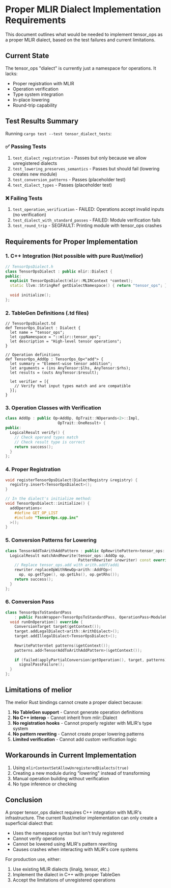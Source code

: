 # Proper MLIR Dialect Implementation Requirements

This document outlines what would be needed to implement tensor_ops as a proper MLIR dialect, based on the test failures and current limitations.

## Current State

The tensor_ops "dialect" is currently just a namespace for operations. It lacks:
- Proper registration with MLIR
- Operation verification
- Type system integration
- In-place lowering
- Round-trip capability

## Test Results Summary

Running `cargo test --test tensor_dialect_tests`:

### ✅ Passing Tests
1. `test_dialect_registration` - Passes but only because we allow unregistered dialects
2. `test_lowering_preserves_semantics` - Passes but should fail (lowering creates new module)
3. `test_conversion_patterns` - Passes (placeholder test)
4. `test_dialect_types` - Passes (placeholder test)

### ❌ Failing Tests
1. `test_operation_verification` - FAILED: Operations accept invalid inputs (no verification)
2. `test_dialect_with_standard_passes` - FAILED: Module verification fails
3. `test_round_trip` - SEGFAULT: Printing module with tensor_ops crashes

## Requirements for Proper Implementation

### 1. C++ Integration (Not possible with pure Rust/melior)
```cpp
// TensorOpsDialect.h
class TensorOpsDialect : public mlir::Dialect {
public:
  explicit TensorOpsDialect(mlir::MLIRContext *context);
  static llvm::StringRef getDialectNamespace() { return "tensor_ops"; }
  
  void initialize();
};
```

### 2. TableGen Definitions (.td files)
```tablegen
// TensorOpsDialect.td
def TensorOps_Dialect : Dialect {
  let name = "tensor_ops";
  let cppNamespace = "::mlir::tensor_ops";
  let description = "High-level tensor operations";
}

// Operation definitions
def TensorOps_AddOp : TensorOps_Op<"add"> {
  let summary = "Element-wise tensor addition";
  let arguments = (ins AnyTensor:$lhs, AnyTensor:$rhs);
  let results = (outs AnyTensor:$result);
  
  let verifier = [{
    // Verify that input types match and are compatible
  }];
}
```

### 3. Operation Classes with Verification
```cpp
class AddOp : public Op<AddOp, OpTrait::NOperands<2>::Impl,
                       OpTrait::OneResult> {
public:
  LogicalResult verify() {
    // Check operand types match
    // Check result type is correct
    return success();
  }
};
```

### 4. Proper Registration
```cpp
void registerTensorOpsDialect(DialectRegistry &registry) {
  registry.insert<TensorOpsDialect>();
}

// In the dialect's initialize method:
void TensorOpsDialect::initialize() {
  addOperations<
    #define GET_OP_LIST
    #include "TensorOps.cpp.inc"
  >();
}
```

### 5. Conversion Patterns for Lowering
```cpp
class TensorAddToArithAddPattern : public OpRewritePattern<tensor_ops::AddOp> {
  LogicalResult matchAndRewrite(tensor_ops::AddOp op,
                                PatternRewriter &rewriter) const override {
    // Replace tensor_ops.add with arith.addf/addi
    rewriter.replaceOpWithNewOp<arith::AddFOp>(
      op, op.getType(), op.getLhs(), op.getRhs());
    return success();
  }
};
```

### 6. Conversion Pass
```cpp
class TensorOpsToStandardPass
    : public PassWrapper<TensorOpsToStandardPass, OperationPass<ModuleOp>> {
  void runOnOperation() override {
    ConversionTarget target(getContext());
    target.addLegalDialect<arith::ArithDialect>();
    target.addIllegalDialect<TensorOpsDialect>();
    
    RewritePatternSet patterns(&getContext());
    patterns.add<TensorAddToArithAddPattern>(&getContext());
    
    if (failed(applyPartialConversion(getOperation(), target, patterns)))
      signalPassFailure();
  }
};
```

## Limitations of melior

The melior Rust bindings cannot create a proper dialect because:

1. **No TableGen support** - Cannot generate operation definitions
2. **No C++ interop** - Cannot inherit from mlir::Dialect
3. **No registration hooks** - Cannot properly register with MLIR's type system
4. **No pattern rewriting** - Cannot create proper lowering patterns
5. **Limited verification** - Cannot add custom verification logic

## Workarounds in Current Implementation

1. Using `mlirContextSetAllowUnregisteredDialects(true)`
2. Creating a new module during "lowering" instead of transforming
3. Manual operation building without verification
4. No type inference or checking

## Conclusion

A proper tensor_ops dialect requires C++ integration with MLIR's infrastructure. The current Rust/melior implementation can only create a superficial dialect that:
- Uses the namespace syntax but isn't truly registered
- Cannot verify operations
- Cannot be lowered using MLIR's pattern rewriting
- Causes crashes when interacting with MLIR's core systems

For production use, either:
1. Use existing MLIR dialects (linalg, tensor, etc.)
2. Implement the dialect in C++ with proper TableGen
3. Accept the limitations of unregistered operations